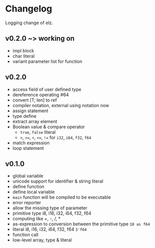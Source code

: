 # Changelog

Logging change of elz.

## v0.2.0 ~> working on

- impl block
- char literal
- variant parameter list for function

## v0.2.0

- access field of user defined type
- dereference operating #64
- convert [T; len] to ref<T>
- compiler notation, external using notation now
- assign statement
- type define
- extract array element
- Boolean value & compare operator
	- `true`, `false` literal
	- `>`, `>=`, `<`, `<=`, `!=` for `i32`, `i64`, `f32`, `f64`
- match expression
- loop statement

## v0.1.0

- global variable
- unicode support for identifier & string literal
- define function
- define local variable
- `main` function will be compiled to be executable
- error reporter
- allow the missing type of parameter
- primitive type i8, i16, i32, i64, f32, f64
- computing like +, -, /, *
- as-expression to conversion between the primitive type
  `10 as f64`
- literal i8, i16, i32, i64, f32, f64
  `3'f64`
- function call
- low-level array, type & literal
